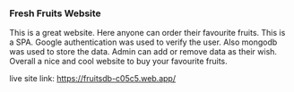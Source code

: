 ### Fresh Fruits Website

This is a great website. Here anyone can order their favourite fruits. This is a SPA. Google authentication was used to verify the user.
Also mongodb was used to store the data. Admin can add or remove data as their wish.
Overall a nice and cool website to buy your favourite fruits.

live site link: https://fruitsdb-c05c5.web.app/
